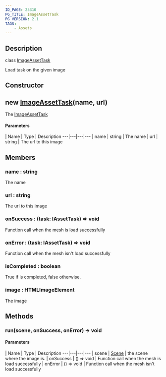 ```yaml
---
ID_PAGE: 25310
PG_TITLE: ImageAssetTask
PG_VERSION: 2.1
TAGS:
    - Assets
---
```

## Description

class [ImageAssetTask](/classes/3.0/ImageAssetTask)

Load task on the given image

## Constructor

## new [ImageAssetTask](/classes/3.0/ImageAssetTask)(name, url)

The [ImageAssetTask](/classes/3.0/ImageAssetTask)

#### Parameters
 | Name | Type | Description
---|---|---|---
 | name | string |      The name
 | url | string |      The url to this image
## Members

### name : string

The name

### url : string

The url to this image

### onSuccess : (task: IAssetTask) =&gt; void

Function call when the mesh is load successfully

### onError : (task: IAssetTask) =&gt; void

Function call when the mesh isn't load successfully

### isCompleted : boolean

True if is completed, false otherwise.

### image : HTMLImageElement

The image

## Methods

### run(scene, onSuccess, onError) &rarr; void



#### Parameters
 | Name | Type | Description
---|---|---|---
 | scene | [Scene](/classes/3.0/Scene) |      the scene where the image is.
 | onSuccess | () =&gt; void |      Function call when the mesh is load successfully
 | onError | () =&gt; void |      Function call when the mesh isn't load successfully
